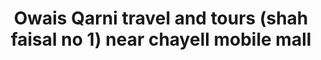 ---
title: "Owais Qarni travel and tours (shah faisal no 1) near chayell mobile mall"
url: /karachi/owais-qarni-travel-and-tours-shah-faisal-no-1-near-chayell-mobile-mall/
shop: Reisebüro
---